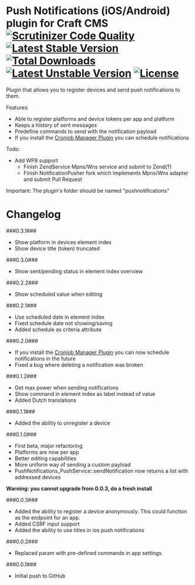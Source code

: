 Push Notifications (iOS/Android) plugin for Craft CMS [![Scrutinizer Code Quality](https://scrutinizer-ci.com/g/boboldehampsink/pushnotifications/badges/quality-score.png?b=develop)](https://scrutinizer-ci.com/g/boboldehampsink/pushnotifications/?branch=develop) [![Latest Stable Version](https://poser.pugx.org/boboldehampsink/pushnotifications/v/stable)](https://packagist.org/packages/boboldehampsink/pushnotifications) [![Total Downloads](https://poser.pugx.org/boboldehampsink/pushnotifications/downloads)](https://packagist.org/packages/boboldehampsink/pushnotifications) [![Latest Unstable Version](https://poser.pugx.org/boboldehampsink/pushnotifications/v/unstable)](https://packagist.org/packages/boboldehampsink/pushnotifications) [![License](https://poser.pugx.org/boboldehampsink/pushnotifications/license)](https://packagist.org/packages/boboldehampsink/pushnotifications)
=================

Plugin that allows you to register devices and send push notifications to them.

Features:
- Able to register platforms and device tokens per app and platform
- Keeps a history of sent messages
- Predefine commands to send with the notification payload
- If you install the [Cronjob Manager Plugin](http://github.com/boboldehampsink/cronjob) you can schedule notifications

Todo:
- Add WP8 support
	- Finish ZendService Mpns/Wns service and submit to Zend(?)
	- Finish NotificationPusher fork which implements Mpns/Wns adapter and submit Pull Request

Important:
The plugin's folder should be named "pushnotifications"

Changelog
=================
###0.3.1###
- Show platform in devices element index
- Show device title (token) truncated

###0.3.0###
- Show sent/pending status in element index overview

###0.2.2###
- Show scheduled value when editing

###0.2.1###
- Use scheduled date in element index
- Fixed schedule date not showing/saving
- Added schedule as criteria attribute

###0.2.0###
- If you install the [Cronjob Manager Plugin](http://github.com/boboldehampsink/cronjob) you can now schedule notifications in the future
- Fixed a bug where deleting a notification was broken

###0.1.2###
- Get max power when sending notifications
- Show command in element index as label instead of value
- Added Dutch translations

###0.1.1###
- Added the ability to unregister a device

###0.1.0###
- First beta, major refactoring
- Platforms are now per app
- Better editing capabilities
- More uniform way of sending a custom payload
- PushNotifications_PushService::sendNotification now returns a list with addressed devices

__Warning: you cannot upgrade from 0.0.3, do a fresh install__

###0.0.3###
- Added the ability to register a device anonymously. This could function as the endpoint for an app.
- Added CSRF input support
- Added the ability to use titles in ios push notifications

###0.0.2###
- Replaced param with pre-defined commands in app settings

###0.0.1###
- Initial push to GitHub

